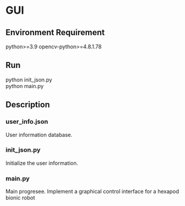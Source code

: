 # GUI

## Environment Requirement
python>=3.9
opencv-python>=4.8.1.78

## Run
python init_json.py  
python main.py

## Description
### user_info.json
User information database.

### init_json.py
Initialize the user information.

### main.py
Main progresee. Implement a graphical control interface for a hexapod bionic robot
